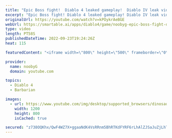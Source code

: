 ```yaml
---
title: "Epic Boss fight!  Diablo 4 leaked gameplay!  Diablo IV leak video.  #shorts #diablo4 #barbarian"
excerpt: "Epic Boss fight! Diablo 4 leaked gameplay! Diablo IV leak video. #shorts #diablo4 #barbarian Please subscribe for more DIablo 3 ..."
originalUrl: https://youtube.com/watch?v=kPOykrAeBGE
webUrl: https://smartable.ai/apps/diablo4/game/noobyg-epic-boss-fight-diablo-4-leaked-gameplay-diablo-iv-leak-video-shorts-diablo4-barbarian/
type: video
length: PT58S
publishedDateTime: 2022-09-23T19:24:26Z
heat: 115

featuredContent: "<iframe width=\"800\" height=\"500\" frameborder=\"0\" src=\"https://www.youtube.com/embed/kPOykrAeBGE\" allow=\"accelerometer; autoplay; encrypted-media; gyroscope; picture-in-picture\" allowfullscreen></iframe>"

provider:
  name: noobyG
  domain: youtube.com

topics:
  - Diablo 4
  - Barbarian

images:
  - url: https://www.youtube.com/img/desktop/supported_browsers/dinosaur.png
    width: 1200
    height: 800
    isCached: true

secured: "z738OQKhx/QwF4WZ7X+ggaaNdK4VsRRnm5BhRTKdFYRF6rLhAlZJSaJuZjLhTb3HTYUR/08tcWpTe9WQhVyxlGbD886KMCZm95XaxZumCcfiqfN7SIudwDbp9lngPw87HUxxVaVwyva/8+a5jQ06EpiqUOqNi/nHke3XBefxga1FIDSraySrUITwqZdgnWQhD8+cLoNhu9JZg8ygNdO52SPVvVEhCK3/nbs6gnjx15Z4ggGBd1N11E1acpVronHcUASTGYMGfduGnDHkZyQv2E1+4gNULkQ6s8MmPJ83xn1N1wEXtuYYr1UCRgVUAA+VYShz+3Fxy8tSvBU0YE9Z0gb+bQWjZl6sRaFL0XeQLqdLuuLGcZQ+Mima2/IabqSnMz5GOk9KnvVATuMSxzuDg+37CNxhuC1Ht5n+aJBxbvY=;BUFUY5m1cmpJXK3Z0kAxAg=="
---
```


